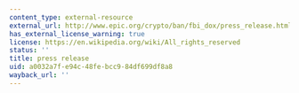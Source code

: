 ```yaml
---
content_type: external-resource
external_url: http://www.epic.org/crypto/ban/fbi_dox/press_release.html
has_external_license_warning: true
license: https://en.wikipedia.org/wiki/All_rights_reserved
status: ''
title: press release
uid: a0032a7f-e94c-48fe-bcc9-84df699df8a8
wayback_url: ''
---
```

